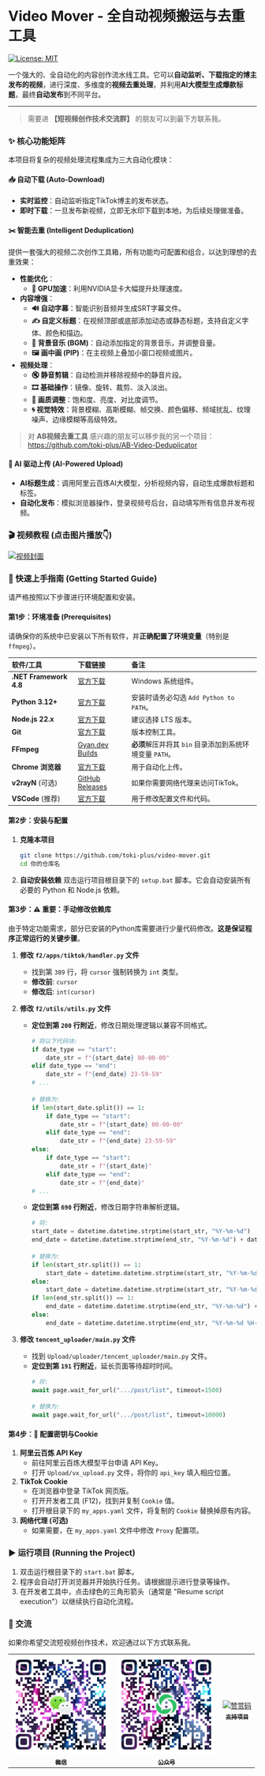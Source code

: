 # Video Mover - 全自动视频搬运与去重工具

[![License: MIT](https://img.shields.io/badge/License-MIT-yellow.svg)](https://opensource.org/licenses/MIT)

一个强大的、全自动化的内容创作流水线工具。它可以**自动监听、下载指定的博主发布的视频**，进行深度、多维度的**视频去重处理**，并利用**AI大模型生成爆款标题**，最终**自动发布**到不同平台。

---

> 需要进 **【短视频创作技术交流群】** 的朋友可以到最下方联系我。

### ✨ 核心功能矩阵

本项目将复杂的视频处理流程集成为三大自动化模块：

#### 📥 自动下载 (Auto-Download)
- **实时监控**：自动监听指定TikTok博主的发布状态。
- **即时下载**：一旦发布新视频，立即无水印下载到本地，为后续处理做准备。

#### ✂️ 智能去重 (Intelligent Deduplication)
提供一套强大的视频二次创作工具箱，所有功能均可配置和组合，以达到理想的去重效果：

- **性能优化**：
  - **🚀 GPU加速**：利用NVIDIA显卡大幅提升处理速度。
- **内容增强**：
  - **🔊 自动字幕**：智能识别音频并生成SRT字幕文件。
  - **✍️ 自定义标题**：在视频顶部或底部添加动态或静态标题，支持自定义字体、颜色和描边。
  - **🎵 背景音乐 (BGM)**：自动添加指定的背景音乐，并调整音量。
  - **🖼️ 画中画 (PIP)**：在主视频上叠加小窗口视频或图片。
- **视频处理**：
  - **🔇 静音剪辑**：自动检测并移除视频中的静音片段。
  - **🎞️ 基础操作**：镜像、旋转、裁剪、淡入淡出。
  - **🎨 画质调整**：饱和度、亮度、对比度调节。
  - **🌀 视觉特效**：背景模糊、高斯模糊、帧交换、颜色偏移、频域扰乱、纹理噪声、边缘模糊等高级特效。

> 对 **AB视频去重工具** 感兴趣的朋友可以移步我的另一个项目：https://github.com/toki-plus/AB-Video-Deduplicator
>

#### 🚀 AI 驱动上传 (AI-Powered Upload)
- **AI标题生成**：调用阿里云百炼AI大模型，分析视频内容，自动生成爆款标题和标签。
- **自动化发布**：模拟浏览器操作，登录视频号后台，自动填写所有信息并发布视频。

### 🎬 视频教程 (点击图片播放👇)

[![视频封面](https://i2.hdslb.com/bfs/archive/678607430d704dfbe72183613c6aca60dcebb4fc.jpg@672w_378h_1c.avif)](https://www.bilibili.com/video/BV1txQeYyEEz)

### 🚀 快速上手指南 (Getting Started Guide)

请严格按照以下步骤进行环境配置和安装。

#### 第1步：环境准备 (Prerequisites)

请确保你的系统中已安装以下所有软件，并**正确配置了环境变量**（特别是`ffmpeg`）。

| 软件/工具              | 下载链接                                                     | 备注                                                     |
| :--------------------- | :----------------------------------------------------------- | :------------------------------------------------------- |
| **.NET Framework 4.8** | [官方下载](https://dotnet.microsoft.com/en-us/download/dotnet-framework/thank-you/net48-web-installer) | Windows 系统组件。                                       |
| **Python 3.12+**       | [官方下载](https://www.python.org/ftp/python/3.12.9/python-3.12.9-amd64.exe) | 安装时请务必勾选 `Add Python to PATH`。                  |
| **Node.js 22.x**       | [官方下载](https://nodejs.org/dist/v22.14.0/node-v22.14.0-x64.msi) | 建议选择 LTS 版本。                                      |
| **Git**                | [官方下载](https://git-scm.com/downloads/win)                | 版本控制工具。                                           |
| **FFmpeg**             | [Gyan.dev Builds](https://github.com/GyanD/codexffmpeg/releases/download/7.1.1/ffmpeg-7.1.1-full_build.7z) | **必须**解压并将其 `bin` 目录添加到系统环境变量 `PATH`。 |
| **Chrome 浏览器**      | [官方下载](https://www.google.com/)                          | 用于自动化上传。                                         |
| **v2rayN** (可选)      | [GitHub Releases](https://github.com/2dust/v2rayN/releases/download/5.39/v2rayN-Core.zip) | 如果你需要网络代理来访问TikTok。                         |
| **VSCode** (推荐)      | [官方下载](https://code.visualstudio.com/Download)           | 用于修改配置文件和代码。                                 |

#### 第2步：安装与配置

1.  **克隆本项目**
    ```bash
    git clone https://github.com/toki-plus/video-mover.git
    cd 你的仓库名
    ```
2.  **自动安装依赖**
    双击运行项目根目录下的 `setup.bat` 脚本。它会自动安装所有必要的 Python 和 Node.js 依赖。

#### 第3步：⚠️ 重要：手动修改依赖库

由于特定功能需求，部分已安装的Python库需要进行少量代码修改。**这是保证程序正常运行的关键步骤**。

1.  **修改 `f2/apps/tiktok/handler.py` 文件**
    -   找到第 `389` 行，将 `cursor` 强制转换为 `int` 类型。
    -   **修改前**: `cursor`
    -   **修改后**: `int(cursor)`

2.  **修改 `f2/utils/utils.py` 文件**
    -   **定位到第 `200` 行附近**，修改日期处理逻辑以兼容不同格式。
        ```python
        # 将以下代码块:
        if date_type == "start":
            date_str = f"{start_date} 00-00-00"
        elif date_type == "end":
            date_str = f"{end_date} 23-59-59"
        # ...
        
        # 替换为:
        if len(start_date.split()) == 1:
            if date_type == "start":
                date_str = f"{start_date} 00-00-00"
            elif date_type == "end":
                date_str = f"{end_date} 23-59-59"
        else:
            if date_type == "start":
                date_str = f"{start_date}"
            elif date_type == "end":
                date_str = f"{end_date}"
        # ...
        ```
    -   **定位到第 `690` 行附近**，修改日期字符串解析逻辑。
        ```python
        # 将:
        start_date = datetime.datetime.strptime(start_str, "%Y-%m-%d")
        end_date = datetime.datetime.strptime(end_str, "%Y-%m-%d") + datetime.timedelta(...)

        # 替换为:
        if len(start_str.split()) == 1:
            start_date = datetime.datetime.strptime(start_str, "%Y-%m-%d")
        else:
            start_date = datetime.datetime.strptime(start_str, "%Y-%m-%d %H-%M-%S")
        if len(end_str.split()) == 1:
            end_date = datetime.datetime.strptime(end_str, "%Y-%m-%d") + datetime.timedelta(days=1, seconds=-1)
        else:
            end_date = datetime.datetime.strptime(end_str, "%Y-%m-%d %H-%M-%S")
        ```
3.  **修改 `tencent_uploader/main.py` 文件**
    -   找到 `Upload/uploader/tencent_uploader/main.py` 文件。
    -   **定位到第 `191` 行附近**，延长页面等待超时时间。
        ```python
        # 将:
        await page.wait_for_url(".../post/list", timeout=1500)
        
        # 替换为:
        await page.wait_for_url(".../post/list", timeout=10000)
        ```

#### 第4步：🔑 配置密钥与Cookie

1.  **阿里云百炼 API Key**
    -   前往阿里云百炼大模型平台申请 API Key。
    -   打开 `Upload/vx_upload.py` 文件，将你的 `api_key` 填入相应位置。
2.  **TikTok Cookie**
    -   在浏览器中登录 TikTok 网页版。
    -   打开开发者工具 (F12)，找到并复制 `Cookie` 值。
    -   打开根目录下的 `my_apps.yaml` 文件，将复制的 `Cookie` 替换掉原有内容。
3.  **网络代理 (可选)**
    -   如果需要，在 `my_apps.yaml` 文件中修改 `Proxy` 配置项。

### ▶️ 运行项目 (Running the Project)

1.  双击运行根目录下的 `start.bat` 脚本。
2.  程序会自动打开浏览器并开始执行任务。请根据提示进行登录等操作。
3.  在开发者工具中，点击绿色的三角形箭头（通常是 "Resume script execution"）以继续执行自动化流程。

### 💬 交流

如果你希望交流短视频创作技术，欢迎通过以下方式联系我。

<table>
    <td align="center">
        <a href="https://llxoxll.com/">
            <img src="images/toki-plus.png" width="200px" alt="微信"/>
            <br />
            <sub><b>微信</b></sub>
        </a>
    </td>
    <td align="center">
        <a href="https://llxoxll.com/">
            <img src="images/yqkj.png" width="200px" alt="公众号"/>
            <br />
            <sub><b>公众号</b></sub>
        </a>
    </td>
    <td align="center">
        <a href="https://llxoxll.com/">
            <img src="images/zanzhu.jpg" width="200px" alt="赞赏码"/>
            <br />
            <sub><b>支持项目</b></sub>
        </a>
    </td>
</table>
